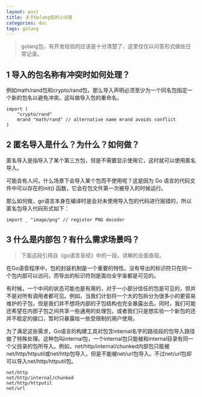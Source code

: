 ```yaml
---
layout: post
title: 关于Golang包的小问答
categories: doc
tags: golang
---
```


> golang包，有开发经验的应该是十分清楚了，这里仅仅以问答形式做些日常记录。

## 1 导入的包名称有冲突时如何处理？

例如math/rand包和crypto/rand包，那么导入声明必须至少为一个同名包指定一个新的包名以避免冲突。这叫做导入包的重命名。

```
import (
    "crypto/rand"
    mrand "math/rand" // alternative name mrand avoids conflict
)
```

## 2 匿名导入是什么？为什么？如何做？

匿名导入是指导入了某个第三方包，但是不需要显示使用它，这时就可以使用匿名导入。

可能会有人问，什么场景下会导入某个包而不使用呢？这是因为 Go 语言的代码文件中可以存在的init() 函数，它会在包文件第一次被导入的时候运行。

那么如何做，go语言本身在编译时是会对未使用导入包的代码进行报错的，所以匿名包导入代码形式如下：

```
import _ "image/png" // register PNG decoder
```

## 3 什么是内部包？有什么需求场景吗？

> 下面这段引用自《go语言圣经》中的一段，讲解的全面直观。

在Go语音程序中，包的封装机制是一个重要的特性。没有导出的标识符只在同一个包内部可以访问，而导出的标识符则是面向全宇宙都是可见的。

有时候，一个中间的状态可能也是有用的，对于一小部分信任的包是可见的，但并不是对所有调用者都可见。例如，当我们计划将一个大的包拆分为很多小的更容易维护的子包，但是我们并不想将内部的子包结构也完全暴露出去。同时，我们可能还希望在内部子包之间共享一些通用的处理包，或者我们只是想实验一个新包的还并不稳定的接口，暂时只暴露给一些受限制的用户使用。

为了满足这些需求，Go语言的构建工具对包含internal名字的路径段的包导入路径做了特殊处理。这种包叫internal包，一个internal包只能被和internal目录有同一个父目录的包所导入。例如，net/http/internal/chunked内部包只能被net/http/httputil或net/http包导入，但是不能被net/url包导入。不过net/url包却可以导入net/http/httputil包。

```
net/http
net/http/internal/chunked
net/http/httputil
net/url
```
